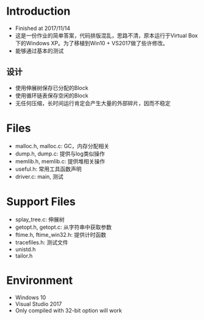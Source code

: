 # Introduction
 - Finished at 2017/11/14
 - 这是一份作业的简单答案，代码排版混乱，思路不清，原本运行于Virtual Box下的Windows XP。为了移植到Win10 + VS2017做了些许修改。
 - 能够通过基本的测试
## 设计
 - 使用伸展树保存已分配的Block
 - 使用循环链表保存空闲的Block
 - 无任何压缩，长时间运行肯定会产生大量的外部碎片，因而不稳定

# Files
 - malloc.h, malloc.c: GC，内存分配相关
 - dump.h, dump.c: 提供与log类似操作
 - memlib.h, memlib.c: 提供堆相关操作
 - useful.h: 常用工具函数声明
 - driver.c: main, 测试

# Support Files
 - splay_tree.c: 伸展树
 - getopt.h, getopt.c: 从字符串中获取参数
 - ftime.h, ftime_win32.h: 提供计时函数
 - tracefiles.h: 测试文件
 - unistd.h
 - tailor.h

# Environment
 - Windows 10
 - Visual Studio 2017
 - Only compiled with 32-bit option will work
 